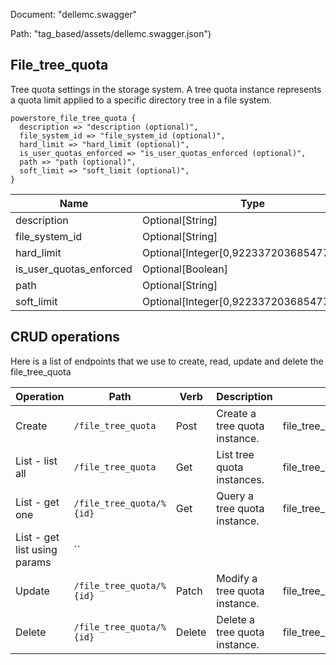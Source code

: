 Document: "dellemc.swagger"


Path: "tag_based/assets/dellemc.swagger.json")

## File_tree_quota

Tree quota settings in the storage system. A tree quota instance represents a quota limit applied to a specific directory tree in a file system.

```puppet
powerstore_file_tree_quota {
  description => "description (optional)",
  file_system_id => "file_system_id (optional)",
  hard_limit => "hard_limit (optional)",
  is_user_quotas_enforced => "is_user_quotas_enforced (optional)",
  path => "path (optional)",
  soft_limit => "soft_limit (optional)",
}
```

| Name        | Type           | Required       |
| ------------- | ------------- | ------------- |
|description | Optional[String] | false |
|file_system_id | Optional[String] | false |
|hard_limit | Optional[Integer[0,9223372036854775807]] | false |
|is_user_quotas_enforced | Optional[Boolean] | false |
|path | Optional[String] | false |
|soft_limit | Optional[Integer[0,9223372036854775807]] | false |



## CRUD operations

Here is a list of endpoints that we use to create, read, update and delete the file_tree_quota

| Operation | Path | Verb | Description | OperationID |
| ------------- | ------------- | ------------- | ------------- | ------------- |
|Create|`/file_tree_quota`|Post|Create a tree quota instance.|file_tree_quota_create|
|List - list all|`/file_tree_quota`|Get|List tree quota instances.|file_tree_quota_collection_query|
|List - get one|`/file_tree_quota/%{id}`|Get|Query a tree quota instance.|file_tree_quota_instance_query|
|List - get list using params|``||||
|Update|`/file_tree_quota/%{id}`|Patch|Modify a tree quota instance.|file_tree_quota_modify|
|Delete|`/file_tree_quota/%{id}`|Delete|Delete a tree quota instance.|file_tree_quota_delete|
